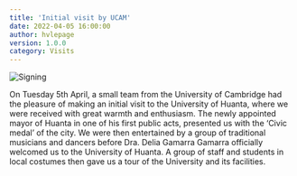```yaml
---
title: 'Initial visit by UCAM'
date: 2022-04-05 16:00:00 
author: hvlepage
version: 1.0.0
category: Visits
---
```


![Signing](/assets/posts/intro_pic_001.JPG)

On Tuesday 5th April, a small team from the University of Cambridge had the pleasure of making an initial visit to the University of Huanta, where we were received with great warmth and enthusiasm. The newly appointed mayor of Huanta in one of his first public acts, presented us with the ‘Civic medal’ of the city. We were then entertained by a group of traditional musicians and dancers before Dra. Delia Gamarra Gamarra officially welcomed us to the University of Huanta. A group of staff and students in local costumes then gave us a tour of the University and its facilities.
